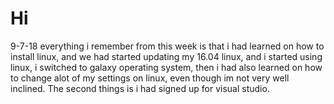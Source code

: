 # Hi
9-7-18
everything i remember from this week is that i had learned on how to install linux, and we had started updating my 16.04 linux, 
and i started using linux, i switched to galaxy operating system, then i had also learned on how to change alot of my settings on linux, even though im not very well inclined. The second things is i had signed up for visual studio.
